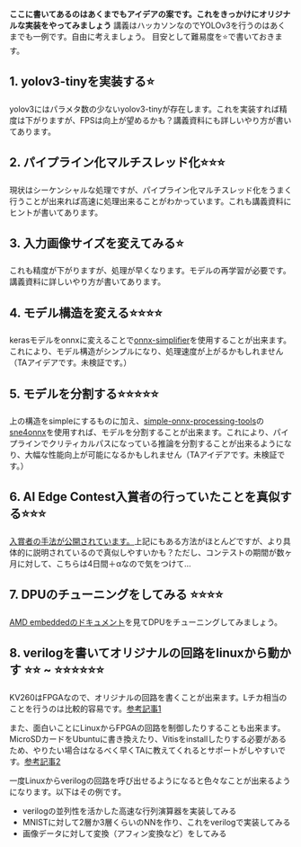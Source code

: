 **ここに書いてあるのはあくまでもアイデアの案です。これをきっかけにオリジナルな実装をやってみましょう**
講義はハッカソンなのでYOLOv3を行うのはあくまでも一例です。自由に考えましょう。
目安として難易度を:star:で書いておきます。

## 1. yolov3-tinyを実装する:star: 
yolov3にはパラメタ数の少ないyolov3-tinyが存在します。これを実装すれば精度は下がりますが、FPSは向上が望めるかも？講義資料にも詳しいやり方が書いてあります。

## 2. パイプライン化マルチスレッド化:star::star::star:
現状はシーケンシャルな処理ですが、パイプライン化マルチスレッド化をうまく行うことが出来れば高速に処理出来ることがわかっています。これも講義資料にヒントが書いてあります。

## 3. 入力画像サイズを変えてみる:star:
これも精度が下がりますが、処理が早くなります。モデルの再学習が必要です。講義資料に詳しいやり方が書いてあります。

## 4. モデル構造を変える:star::star::star::star:
kerasモデルをonnxに変えることで[onnx-simplifier](https://github.com/daquexian/onnx-simplifier)を使用することが出来ます。これにより、モデル構造がシンプルになり、処理速度が上がるかもしれません（TAアイデアです。未検証です。）

## 5. モデルを分割する:star::star::star::star::star:
上の構造をsimpleにするものに加え、[simple-onnx-processing-tools](https://github.com/PINTO0309/simple-onnx-processing-tools)の[sne4onnx](https://github.com/PINTO0309/sne4onnx)を使用すれば、モデルを分割することが出来ます。これにより、パイプラインでクリティカルパスになっている推論を分割することが出来るようになり、大幅な性能向上が可能になるかもしれません（TAアイデアです。未検証です。）

## 6. AI Edge Contest入賞者の行っていたことを真似する:star::star::star:
[入賞者の手法が公開されています。](https://signate.jp/competitions/191/summary)上記にもある方法がほとんどですが、より具体的に説明されているので真似しやすいかも？ただし、コンテストの期間が数ヶ月に対して、こちらは4日間＋αなので気をつけて…

## 7. DPUのチューニングをしてみる :star::star::star::star:
[AMD embeddedのドキュメント](https://docs.xilinx.com/r/ja-JP/pg338-dpu/DPUCZDX8G-%E3%81%AE%E3%82%A2%E3%83%BC%E3%82%AD%E3%83%86%E3%82%AF%E3%83%81%E3%83%A3)を見てDPUをチューニングしてみましょう。

## 8. verilogを書いてオリジナルの回路をlinuxから動かす :star::star: ~ :star::star::star::star::star::star:
KV260はFPGAなので、オリジナルの回路を書くことが出来ます。Lチカ相当のことを行うのは比較的容易です。[参考記事1](https://zenn.dev/ryuz88/articles/kv260_led_blinking)

また、面白いことにLinuxからFPGAの回路を制御したりすることも出来ます。MicroSDカードをUbuntuに書き換えたり、Vitisをinstallしたりする必要があるため、やりたい場合はなるべく早くTAに教えてくれるとサポートがしやすいです。[参考記事2](https://zenn.dev/ryuz88/articles/kv260_led_blinking_ps)

一度Linuxからverilogの回路を呼び出せるようになると色々なことが出来るようになります。以下はその例です。

- verilogの並列性を活かした高速な行列演算器を実装してみる
- MNISTに対して2層か3層くらいのNNを作り、これをverilogで実装してみる
- 画像データに対して変換（アフィン変換など）をしてみる

